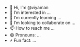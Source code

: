 - 👋 Hi, I’m @viyaman
- 👀 I’m interested in ...
- 🌱 I’m currently learning ...
- 💞️ I’m looking to collaborate on ...
- 📫 How to reach me ...
- 😄 Pronouns: ...
- ⚡ Fun fact: ...

<!---
viyaman/viyaman is a ✨ special ✨ repository because its `README.md` (this file) appears on your GitHub profile.
You can click the Preview link to take a look at your changes.
--->
